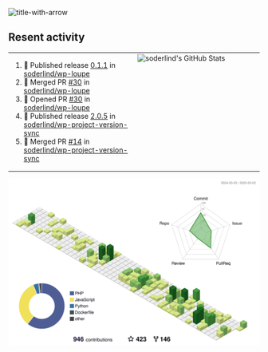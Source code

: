 
![title-with-arrow](https://github.com/soderlind/soderlind/assets/1649452/0f685042-97c3-46ba-b290-804d07f05370)



## Resent activity

<table width="100%" border="0"><tr><td width="49%">

<!--START_SECTION:activity-->
1. 🚀 Published release [0.1.1](https://github.com/soderlind/wp-loupe/releases/tag/0.1.1) in [soderlind/wp-loupe](https://github.com/soderlind/wp-loupe)
2. 🎉 Merged PR [#30](https://github.com/soderlind/wp-loupe/pull/30) in [soderlind/wp-loupe](https://github.com/soderlind/wp-loupe)
3. 💪 Opened PR [#30](https://github.com/soderlind/wp-loupe/pull/30) in [soderlind/wp-loupe](https://github.com/soderlind/wp-loupe)
4. 🚀 Published release [2.0.5](https://github.com/soderlind/wp-project-version-sync/releases/tag/2.0.5) in [soderlind/wp-project-version-sync](https://github.com/soderlind/wp-project-version-sync)
5. 🎉 Merged PR [#14](https://github.com/soderlind/wp-project-version-sync/pull/14) in [soderlind/wp-project-version-sync](https://github.com/soderlind/wp-project-version-sync)
<!--END_SECTION:activity-->
  </td>
<td width="49%" valign="top">
     <img  alt="soderlind's GitHub Stats" src="https://awesome-github-stats.azurewebsites.net/user-stats/soderlind?cardType=octocat&theme=github&preferLogin=false&Title=FFFFFF&Border=FFFFFF" />
</td></tr></table>


![](./profile-3d-contrib/profile-green-animate.svg)


